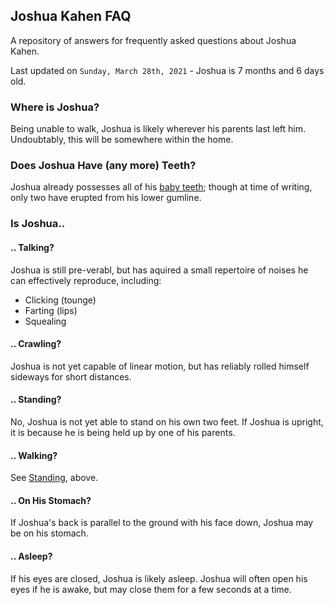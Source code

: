 ## Joshua Kahen FAQ

A repository of answers for frequently asked questions about Joshua Kahen.

Last updated on `Sunday, March 28th, 2021` - Joshua is 7 months and 6 days old.

### Where is Joshua?

Being unable to walk, Joshua is likely wherever his parents last left him. Undoubtably, this will be somewhere within the home.

### Does Joshua Have (any more) Teeth?

Joshua already possesses all of his [baby teeth](https://en.wikipedia.org/wiki/Deciduous_teeth); though at time of writing, only two have erupted from his lower gumline.

### Is Joshua..

#### .. Talking?

Joshua is still pre-verabl, but has aquired a small repertoire of noises he can effectively reproduce, including:
- Clicking (tounge)
- Farting (lips)
- Squealing 

#### .. Crawling?

Joshua is not yet capable of linear motion, but has reliably rolled himself sideways for short distances.

#### .. Standing?

No, Joshua is not yet able to stand on his own two feet. If Joshua is upright, it is because he is being held up by one of his parents.

#### .. Walking?

See [Standing](#standing), above.

#### .. On His Stomach?

If Joshua's back is parallel to the ground with his face down, Joshua may be on his stomach.

#### .. Asleep?

If his eyes are closed, Joshua is likely asleep. Joshua will often open his eyes if he is awake, but may close them for a few seconds at a time.
